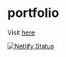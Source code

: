 # portfolio

Visit [here](https://myportfoliojl.netlify.app/)

[![Netlify Status](https://api.netlify.com/api/v1/badges/dacc752c-9eb8-4635-b2f9-192262869441/deploy-status)](https://app.netlify.com/sites/myportfoliojl/deploys)
